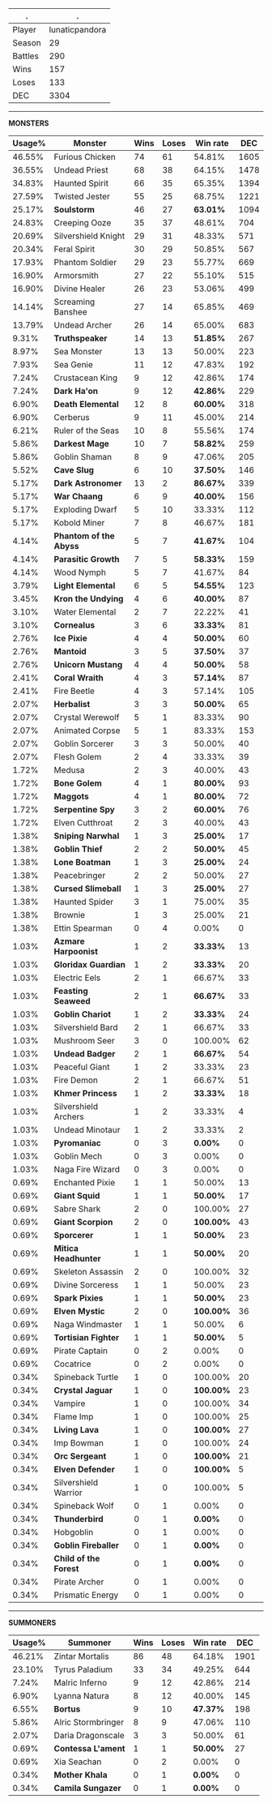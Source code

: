 .|.
|-|-
Player|lunaticpandora
Season|29
Battles|290
Wins|157
Loses|133
DEC|3304

---
**MONSTERS**

Usage%|Monster|Wins|Loses|Win rate|DEC|
-|-|-|-|-|-|
46.55%|Furious Chicken|74|61|54.81%|1605|
36.55%|Undead Priest|68|38|64.15%|1478|
34.83%|Haunted Spirit|66|35|65.35%|1394|
27.59%|Twisted Jester|55|25|68.75%|1221|
25.17%|**Soulstorm**|46|27|**63.01%**|1094|
24.83%|Creeping Ooze|35|37|48.61%|704|
20.69%|Silvershield Knight|29|31|48.33%|571|
20.34%|Feral Spirit|30|29|50.85%|567|
17.93%|Phantom Soldier|29|23|55.77%|669|
16.90%|Armorsmith|27|22|55.10%|515|
16.90%|Divine Healer|26|23|53.06%|499|
14.14%|Screaming Banshee|27|14|65.85%|469|
13.79%|Undead Archer|26|14|65.00%|683|
9.31%|**Truthspeaker**|14|13|**51.85%**|267|
8.97%|Sea Monster|13|13|50.00%|223|
7.93%|Sea Genie|11|12|47.83%|192|
7.24%|Crustacean King|9|12|42.86%|174|
7.24%|**Dark Ha'on**|9|12|**42.86%**|229|
6.90%|**Death Elemental**|12|8|**60.00%**|318|
6.90%|Cerberus|9|11|45.00%|214|
6.21%|Ruler of the Seas|10|8|55.56%|174|
5.86%|**Darkest Mage**|10|7|**58.82%**|259|
5.86%|Goblin Shaman|8|9|47.06%|205|
5.52%|**Cave Slug**|6|10|**37.50%**|146|
5.17%|**Dark Astronomer**|13|2|**86.67%**|339|
5.17%|**War Chaang**|6|9|**40.00%**|156|
5.17%|Exploding Dwarf|5|10|33.33%|112|
5.17%|Kobold Miner|7|8|46.67%|181|
4.14%|**Phantom of the Abyss**|5|7|**41.67%**|104|
4.14%|**Parasitic Growth**|7|5|**58.33%**|159|
4.14%|Wood Nymph|5|7|41.67%|84|
3.79%|**Light Elemental**|6|5|**54.55%**|123|
3.45%|**Kron the Undying**|4|6|**40.00%**|87|
3.10%|Water Elemental|2|7|22.22%|41|
3.10%|**Cornealus**|3|6|**33.33%**|81|
2.76%|**Ice Pixie**|4|4|**50.00%**|60|
2.76%|**Mantoid**|3|5|**37.50%**|37|
2.76%|**Unicorn Mustang**|4|4|**50.00%**|58|
2.41%|**Coral Wraith**|4|3|**57.14%**|87|
2.41%|Fire Beetle|4|3|57.14%|105|
2.07%|**Herbalist**|3|3|**50.00%**|65|
2.07%|Crystal Werewolf|5|1|83.33%|90|
2.07%|Animated Corpse|5|1|83.33%|153|
2.07%|Goblin Sorcerer|3|3|50.00%|40|
2.07%|Flesh Golem|2|4|33.33%|39|
1.72%|Medusa|2|3|40.00%|43|
1.72%|**Bone Golem**|4|1|**80.00%**|93|
1.72%|**Maggots**|4|1|**80.00%**|72|
1.72%|**Serpentine Spy**|3|2|**60.00%**|76|
1.72%|Elven Cutthroat|2|3|40.00%|43|
1.38%|**Sniping Narwhal**|1|3|**25.00%**|17|
1.38%|**Goblin Thief**|2|2|**50.00%**|45|
1.38%|**Lone Boatman**|1|3|**25.00%**|24|
1.38%|Peacebringer|2|2|50.00%|27|
1.38%|**Cursed Slimeball**|1|3|**25.00%**|27|
1.38%|Haunted Spider|3|1|75.00%|35|
1.38%|Brownie|1|3|25.00%|21|
1.38%|Ettin Spearman|0|4|0.00%|0|
1.03%|**Azmare Harpoonist**|1|2|**33.33%**|13|
1.03%|**Gloridax Guardian**|1|2|**33.33%**|20|
1.03%|Electric Eels|2|1|66.67%|33|
1.03%|**Feasting Seaweed**|2|1|**66.67%**|33|
1.03%|**Goblin Chariot**|1|2|**33.33%**|24|
1.03%|Silvershield Bard|2|1|66.67%|33|
1.03%|Mushroom Seer|3|0|100.00%|62|
1.03%|**Undead Badger**|2|1|**66.67%**|54|
1.03%|Peaceful Giant|1|2|33.33%|23|
1.03%|Fire Demon|2|1|66.67%|51|
1.03%|**Khmer Princess**|1|2|**33.33%**|18|
1.03%|Silvershield Archers|1|2|33.33%|4|
1.03%|Undead Minotaur|1|2|33.33%|2|
1.03%|**Pyromaniac**|0|3|**0.00%**|0|
1.03%|Goblin Mech|0|3|0.00%|0|
1.03%|Naga Fire Wizard|0|3|0.00%|0|
0.69%|Enchanted Pixie|1|1|50.00%|13|
0.69%|**Giant Squid**|1|1|**50.00%**|17|
0.69%|Sabre Shark|2|0|100.00%|27|
0.69%|**Giant Scorpion**|2|0|**100.00%**|43|
0.69%|**Sporcerer**|1|1|**50.00%**|23|
0.69%|**Mitica Headhunter**|1|1|**50.00%**|20|
0.69%|Skeleton Assassin|2|0|100.00%|32|
0.69%|Divine Sorceress|1|1|50.00%|23|
0.69%|**Spark Pixies**|1|1|**50.00%**|23|
0.69%|**Elven Mystic**|2|0|**100.00%**|36|
0.69%|Naga Windmaster|1|1|50.00%|6|
0.69%|**Tortisian Fighter**|1|1|**50.00%**|5|
0.69%|Pirate Captain|0|2|0.00%|0|
0.69%|Cocatrice|0|2|0.00%|0|
0.34%|Spineback Turtle|1|0|100.00%|20|
0.34%|**Crystal Jaguar**|1|0|**100.00%**|23|
0.34%|Vampire|1|0|100.00%|34|
0.34%|Flame Imp|1|0|100.00%|25|
0.34%|**Living Lava**|1|0|**100.00%**|27|
0.34%|Imp Bowman|1|0|100.00%|24|
0.34%|**Orc Sergeant**|1|0|**100.00%**|21|
0.34%|**Elven Defender**|1|0|**100.00%**|5|
0.34%|Silvershield Warrior|1|0|100.00%|5|
0.34%|Spineback Wolf|0|1|0.00%|0|
0.34%|**Thunderbird**|0|1|**0.00%**|0|
0.34%|Hobgoblin|0|1|0.00%|0|
0.34%|**Goblin Fireballer**|0|1|**0.00%**|0|
0.34%|**Child of the Forest**|0|1|**0.00%**|0|
0.34%|Pirate Archer|0|1|0.00%|0|
0.34%|Prismatic Energy|0|1|0.00%|0|

---
**SUMMONERS**

Usage%|Summoner|Wins|Loses|Win rate|DEC|
-|-|-|-|-|-|
46.21%|Zintar Mortalis|86|48|64.18%|1901|
23.10%|Tyrus Paladium|33|34|49.25%|644|
7.24%|Malric Inferno|9|12|42.86%|214|
6.90%|Lyanna Natura|8|12|40.00%|145|
6.55%|**Bortus**|9|10|**47.37%**|198|
5.86%|Alric Stormbringer|8|9|47.06%|110|
2.07%|Daria Dragonscale|3|3|50.00%|61|
0.69%|**Contessa L'ament**|1|1|**50.00%**|27|
0.69%|Xia Seachan|0|2|0.00%|0|
0.34%|**Mother Khala**|0|1|**0.00%**|0|
0.34%|**Camila Sungazer**|0|1|**0.00%**|0|
